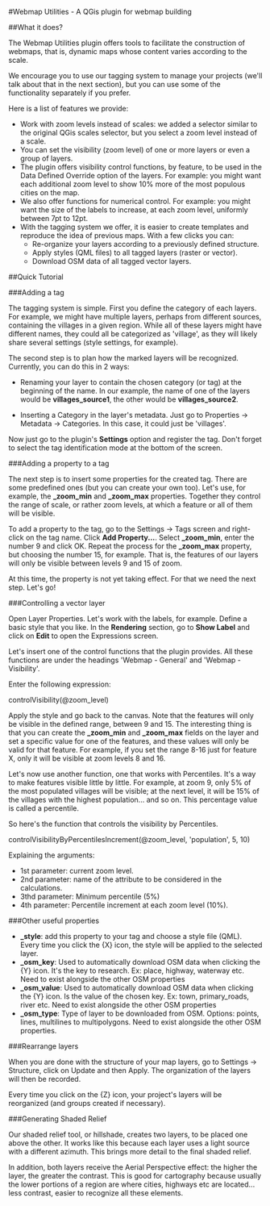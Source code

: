 #Webmap Utilities - A QGis plugin for webmap building

##What it does?

The Webmap Utilities plugin offers tools to facilitate the construction of webmaps, that is, dynamic maps whose content varies according to the scale.

We encourage you to use our tagging system to manage your projects (we'll talk about that in the next section), but you can use some of the functionality separately if you prefer.

Here is a list of features we provide:

* Work with zoom levels instead of scales: we added a selector similar to the original QGis scales selector, but you select a zoom level instead of a scale.
* You can set the visibility (zoom level) of one or more layers or even a group of layers.
* The plugin offers visibility control functions, by feature, to be used in the Data Defined Override option of the layers. For example: you might want each additional zoom level to show 10% more of the most populous cities on the map.
* We also offer functions for numerical control. For example: you might want the size of the labels to increase, at each zoom level, uniformly between 7pt to 12pt.
* With the tagging system we offer, it is easier to create templates and reproduce the idea of ​​previous maps. With a few clicks you can:
  - Re-organize your layers according to a previously defined structure.
  - Apply styles (QML files) to all tagged layers (raster or vector).
  - Download OSM data of all tagged vector layers.

##Quick Tutorial


###Adding a tag

The tagging system is simple. First you define the category of each layers. For example, we might have multiple layers, perhaps from different sources, containing the villages in a given region. While all of these layers might have different names, they could all be categorized as 'village', as they will likely share several settings (style settings, for example).

The second step is to plan how the marked layers will be recognized. Currently, you can do this in 2 ways:

- Renaming your layer to contain the chosen category (or tag) at the beginning of the name. In our example, the name of one of the layers would be **villages_source1**, the other would be **villages_source2**.

- Inserting a Category in the layer's metadata. Just go to Properties -> Metadata -> Categories. In this case, it could just be 'villages'.

Now just go to the plugin's **Settings** option and register the tag. Don't forget to select the tag identification mode at the bottom of the screen.

###Adding a property to a tag

The next step is to insert some properties for the created tag. There are some predefined ones (but you can create your own too). Let's use, for example, the **_zoom_min** and **_zoom_max** properties. Together they control the range of scale, or rather zoom levels, at which a feature or all of them will be visible.

To add a property to the tag, go to the Settings -> Tags screen and right-click on the tag name. Click **Add Property...**. Select **_zoom_min**, enter the number 9 and click OK. Repeat the process for the **_zoom_max** property, but choosing the number 15, for example. That is, the features of our layers will only be visible between levels 9 and 15 of zoom.

At this time, the property is not yet taking effect. For that we need the next step. Let's go!

###Controlling a vector layer

Open Layer Properties. Let's work with the labels, for example. Define a basic style that you like. In the **Rendering** section, go to **Show Label** and click on **Edit** to open the Expressions screen.

Let's insert one of the control functions that the plugin provides. All these functions are under the headings 'Webmap - General' and 'Webmap - Visibility'.

Enter the following expression:

controlVisibility(@zoom_level)

Apply the style and go back to the canvas. Note that the features will only be visible in the defined range, between 9 and 15. The interesting thing is that you can create the **_zoom_min** and **_zoom_max** fields on the layer and set a specific value for one of the features, and these values ​​will only be valid for that feature. For example, if you set the range 8-16 just for feature X, only it will be visible at zoom levels 8 and 16.

Let's now use another function, one that works with Percentiles. It's a way to make features visible little by little. For example, at zoom 9, only 5% of the most populated villages will be visible; at the next level, it will be 15% of the villages with the highest population... and so on. This percentage value is called a percentile.

So here's the function that controls the visibility by Percentiles.

controlVisibilityByPercentilesIncrement(@zoom_level, 'population', 5, 10)

Explaining the arguments:

- 1st parameter: current zoom level.
- 2nd parameter: name of the attribute to be considered in the calculations.
- 3thd parameter: Minimum percentile (5%)
- 4th parameter: Percentile increment at each zoom level (10%).

###Other useful properties

- **_style**: add this property to your tag and choose a style file (QML). Every time you click the {X} icon, the style will be applied to the selected layer.
- **_osm_key**: Used to automatically download OSM data when clicking the {Y} icon. It's the key to research. Ex: place, highway, waterway etc. Need to exist alongside the other OSM properties
- **_osm_value**: Used to automatically download OSM data when clicking the {Y} icon. Is the value of the chosen key. Ex: town, primary_roads, river etc. Need to exist alongside the other OSM properties
- **_osm_type**: Type of layer to be downloaded from OSM. Options: points, lines, multilines to multipolygons. Need to exist alongside the other OSM properties.

###Rearrange layers

When you are done with the structure of your map layers, go to Settings -> Structure, click on Update and then Apply. The organization of the layers will then be recorded.

Every time you click on the {Z} icon, your project's layers will be reorganized (and groups created if necessary).

###Generating Shaded Relief

Our shaded relief tool, or hillshade, creates two layers, to be placed one above the other. It works like this because each layer uses a light source with a different azimuth. This brings more detail to the final shaded relief.

In addition, both layers receive the Aerial Perspective effect: the higher the layer, the greater the contrast. This is good for cartography because usually the lower portions of a region are where cities, highways etc are located... less contrast, easier to recognize all these elements.
